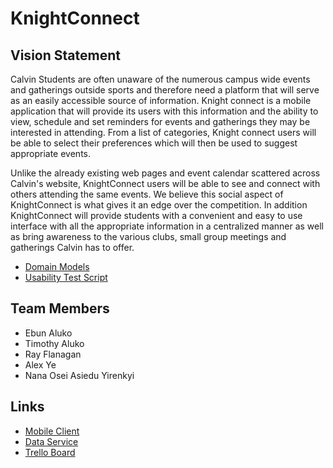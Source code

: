 # KnightConnect

## Vision Statement

Calvin Students are often unaware of the numerous campus wide events and gatherings outside sports and therefore need a platform that will serve as an easily accessible source of information. Knight connect is a mobile application that will provide its users with this information and the ability to view, schedule and set reminders for events and gatherings they may be interested in attending. From a list of categories, Knight connect users will be able to select their preferences which will then be used to suggest appropriate events.

Unlike the already existing web pages and event calendar scattered across Calvin's website, KnightConnect users will be able to see and connect with others attending the same events. We believe this social aspect of KnightConnect is what gives it an edge over the competition. In addition KnightConnect will provide students with a convenient and easy to use interface with all the appropriate information in a centralized manner as well as bring awareness to the various clubs, small group meetings and gatherings Calvin has to offer.

- [Domain Models](https://github.com/cs262k-2024/knight-connect-project/blob/main/documents/domain_models.md)
- [Usability Test Script](https://github.com/cs262k-2024/knight-connect-project/blob/main/documents/Usability%20Test%20Script.pdf)

## Team Members

- Ebun Aluko
- Timothy Aluko
- Ray Flanagan
- Alex Ye
- Nana Osei Asiedu Yirenkyi

## Links
- [Mobile Client](https://github.com/cs262k-2024/knight-connect-client)
- [Data Service](https://github.com/cs262k-2024/knight-connect-service)
- [Trello Board](https://trello.com/b/NIQYGQZ0/cs-262-project)
